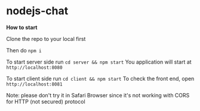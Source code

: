 # nodejs-chat

**How to start**

Clone the repo to your local first

Then do `npm i`

To start server side run `cd server && npm start`
You application will start at `http://localhost:8080`

To start client side run `cd client && npm start`
To check the front end, open `http://localhost:8081`

Note: please don't try it in Safari Browser since it's not working with CORS for HTTP (not secured) protocol